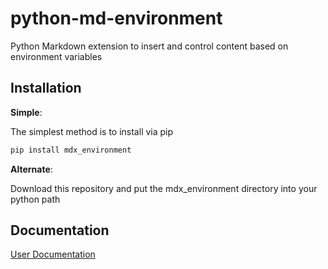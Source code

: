 # python-md-environment
Python Markdown extension to insert and control content based on environment variables

## Installation

**Simple**:

The simplest method is to install via pip

```sh
pip install mdx_environment
```

**Alternate**:

Download this repository and put the mdx_environment directory into your python path

## Documentation

[User Documentation](http://andrewjrobinson.github.io/python-md-environment)
